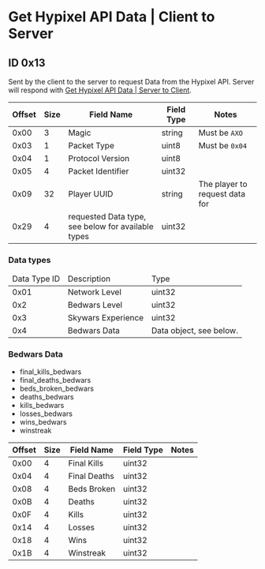 # Get Hypixel API Data | Client to Server

## ID 0x13

Sent by the client to the server to request Data from the Hypixel API. Server will respond with [Get Hypixel API Data | Server to Client](../serverToClient/0x13_get_hypixel_api_key.md).

<table>
    <thead>
        <tr>
            <th>Offset</th>
            <th>Size</th>
            <th>Field Name</th>
            <th>Field Type</th>
            <th>Notes</th>
        </tr>
    </thead>
    <tbody>
    <tr>
        <td>0x00</td>
        <td>3</td>
        <td>Magic</td>
        <td>string</td>
        <td>Must be <code>AXO</code></td>
    </tr>
        <tr>
        <td>0x03</td>
        <td>1</td>
        <td>Packet Type</td>
        <td>uint8</td>
        <td>Must be <code>0x04</code></td>
    </tr>
    <tr>
        <td>0x04</td>
        <td>1</td>
        <td>Protocol Version</td>
        <td>uint8</td>
        <td></td>
    </tr>
    <tr>
        <td>0x05</td>
        <td>4</td>
        <td>Packet Identifier</td>
        <td>uint32</td>
        <td></td>
    </tr>
    <tr>
            <td>0x09</td>
            <td>32</td>
            <td>Player UUID</td>
            <td>string</td>
            <td>The player to request data for</td>
        </tr>
    <tr>
        <td>0x29</td>
        <td>4</td>
        <td>requested Data type, see below for available types</td>
        <td>uint32</td>
        <td></td>
    </tr>
    </tbody>
</table>

### Data types

<table>
    <thead>
        <tr>
            <td>Data Type ID</td>
            <td>Description</td>
            <td>Type</td>
        </tr>
    </thead>
    <tbody>
        <tr>
            <td>0x01</td>
            <td>Network Level</td>
            <td>uint32</td>
        </tr>
        <tr>
            <td>0x2</td>
            <td>Bedwars Level</td>
            <td>uint32</td>
        </tr>
        <tr>
            <td>0x3</td>
            <td>Skywars Experience</td>
            <td>uint32</td>
        </tr>
        <tr>
            <td>0x4</td>
            <td>Bedwars Data</td>
            <td>Data object, see below.</td>
        </tr>
    </tbody>
</table>

### Bedwars Data

- final_kills_bedwars
- final_deaths_bedwars
- beds_broken_bedwars
- deaths_bedwars
- kills_bedwars
- losses_bedwars
- wins_bedwars
- winstreak

<table>
    <thead>
        <tr>
            <th>Offset</th>
            <th>Size</th>
            <th>Field Name</th>
            <th>Field Type</th>
            <th>Notes</th>
        </tr>
    </thead>
    <tbody>
        <tr>
            <td>0x00</td>
            <td>4</td>
            <td>Final Kills</td>
            <td>uint32</td>
            <td></td>
        </tr>
        <tr>
            <td>0x04</td>
            <td>4</td>
            <td>Final Deaths</td>
            <td>uint32</td>
            <td></td>
        </tr>
        <tr>
            <td>0x08</td>
            <td>4</td>
            <td>Beds Broken</td>
            <td>uint32</td>
            <td></td>
        </tr>
        <tr>
            <td>0x0B</td>
            <td>4</td>
            <td>Deaths</td>
            <td>uint32</td>
            <td></td>
        </tr>
        <tr>
            <td>0x0F</td>
            <td>4</td>
            <td>Kills</td>
            <td>uint32</td>
            <td></td>
        </tr>
        <tr>
            <td>0x14</td>
            <td>4</td>
            <td>Losses</td>
            <td>uint32</td>
            <td></td>
        </tr>
        <tr>
            <td>0x18</td>
            <td>4</td>
            <td>Wins</td>
            <td>uint32</td>
            <td></td>
        </tr>
        <tr>
            <td>0x1B</td>
            <td>4</td>
            <td>Winstreak</td>
            <td>uint32</td>
            <td></td>
        </tr>
    </tbody>
</table>
